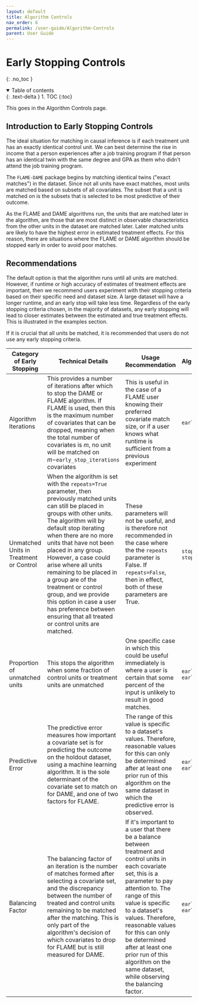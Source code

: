 ```yaml
---
layout: default
title: Algorithm Controls
nav_order: 6
permalink: /user-guide/Algorithm-Controls
parent: User Guide
---
```


# Early Stopping Controls
{: .no_toc }

<details open markdown="block">
  <summary>
    Table of contents
  </summary>
  {: .text-delta }
1. TOC
{:toc}
</details>

This goes in the Algorithm Controls page. 

## Introduction to Early Stopping Controls

The ideal situation for matching in causal inference is if each treatment unit has an exactly identical control unit. We can best determine the rise in income that a person experiences after a job training program if that person has an identical twin with the same degree and GPA as them who didn't attend the job training program. 

The `FLAME-DAME` package begins by matching identical twins ("exact matches") in the dataset. Since not all units have exact matches, most units are matched based on subsets of all covariates. The subset that a unit is matched on is the subsets that is selected to be most predictive of their outcome. 

As the FLAME and DAME algorithms run, the units that are matched later in the algorithm, are those that are most distinct in observable characteristics from the other units in the dataset are matched later. Later matched units are likely to have the highest error in estimated treatment effects. For this reason, there are situations where the FLAME or DAME algorithm should be stopped early in order to avoid poor matches. 


## Recommendations


The default option is that the algorithm runs until all units are matched. However, if runtime or high accuracy of estimates of treatment effects are important, then we recommend users experiment with their stopping criteria based on their specific need and dataset size. A large dataset will have a longer runtime, and an early stop will take less time. Regardless of the early stopping criteria chosen, in the majority of datasets, any early stopping will lead to closer estimates between the estimated and true treatment effects. This is illustrated in the examples section. 

If it is crucial that all units be matched, it is recommended that users do not use any early stopping criteria.

| Category of Early Stopping              | Technical Details                                                                                                                                                                                                                                                                                                                                                                                                                                                                                            | Usage Recommendation                                                                                                                                                                                                                                                                                                                                                                         | Algorithm parameters                           |
|-----------------------------------------|--------------------------------------------------------------------------------------------------------------------------------------------------------------------------------------------------------------------------------------------------------------------------------------------------------------------------------------------------------------------------------------------------------------------------------------------------------------------------------------------------------------|----------------------------------------------------------------------------------------------------------------------------------------------------------------------------------------------------------------------------------------------------------------------------------------------------------------------------------------------------------------------------------------------|------------------------------------------------|
| Algorithm Iterations                    | This provides a number of iterations after which to stop the DAME or FLAME algorithm. If FLAME is used, then this is the maximum number of covariates that can be dropped, meaning when the total number of covariates is $m$, no unit will be matched on $m-$`early_stop_iterations`  covariates                                                                                                                                                                                                              | This is useful in the case of a FLAME user knowing their preferred covariate match size, or if a user knows what runtime is sufficient from a previous experiment                                                                                                                                                                                                                            | `early_stop_iterations`                        |
| Unmatched Units in Treatment or Control | When the algorithm is set with the `repeats=True` parameter, then previously matched units can still be placed in groups with other units. The algorithm will by default stop iterating when there are no more units that have not been placed in any group. However, a case could arise where all units remaining to be placed in a group are of the treatment or control group, and we  provide this option in case a user has preference between ensuring that all treated or control units are matched.  | These parameters will not be useful, and is therefore not recommended in the case where the the `repeats` parameter is False. If `repeats=False`, then in effect, both of these parameters are True.                                                                                                                                                                                                        |   `stop_unmatched_c`, `stop_unmatched_t`       |
| Proportion of unmatched units           | This stops the algorithm when some fraction of control units or treatment units are unmatched                                                                                                                                                                                                                                                                                                                                                                                                                | One specific case in which this could be useful immediately is where a user is certain that some percent of the input is unlikely to result in good matches.                                                                                                                                                                                                                                 | `early_stop_un_c_frac`, `early_stop_un_t_frac` |
| Predictive Error                        | The predictive error measures how important a covariate set is for predicting the outcome on the holdout dataset, using a machine learning algorithm. It is the sole determinant of the covariate set to match on for DAME, and one of two factors for FLAME.                                                                                                                                                                                                                                                | The range of this value is specific to a dataset's values. Therefore, reasonable values for this can only be determined after at least one prior run of this algorithm on the same dataset in which the predictive error is observed.                                                                                                                                                        | `early_stop_pe`, `early_stop_pe_frac`          |
| Balancing Factor                        | The balancing factor of an iteration is the number of matches formed after selecting a covariate set, and the discrepancy between the number of treated and control units remaining to be matched after the matching. This is only part of the algorithm's decision of which covariates to drop for FLAME but is still measured for DAME.                                                                                                                                                                    | If it's important to a user that there be a balance between treatment and control units in each covariate set, this is  a parameter to pay attention to.  The range of this value is specific to a dataset's values. Therefore, reasonable values for this can only be determined  after at least one prior run of this algorithm on the same dataset, while observing the balancing factor. | `early_stop_bf`, `early_stop_bf_frac`          |
